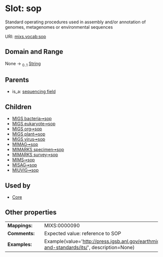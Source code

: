 
# Slot: sop


Standard operating procedures used in assembly and/or annotation of genomes, metagenomes or environmental sequences

URI: [mixs.vocab:sop](https://w3id.org/mixs/vocab/sop)


## Domain and Range

None &#8594;  <sub>0..1</sub> [String](types/String.md)

## Parents

 *  is_a: [sequencing field](sequencing_field.md)

## Children

 *  [MIGS bacteria➞sop](MIGS_bacteria_sop.md)
 *  [MIGS eukaryote➞sop](MIGS_eukaryote_sop.md)
 *  [MIGS org➞sop](MIGS_org_sop.md)
 *  [MIGS plant➞sop](MIGS_plant_sop.md)
 *  [MIGS virus➞sop](MIGS_virus_sop.md)
 *  [MIMAG➞sop](MIMAG_sop.md)
 *  [MIMARKS specimen➞sop](MIMARKS_specimen_sop.md)
 *  [MIMARKS survey➞sop](MIMARKS_survey_sop.md)
 *  [MIMS➞sop](MIMS_sop.md)
 *  [MISAG➞sop](MISAG_sop.md)
 *  [MIUVIG➞sop](MIUVIG_sop.md)

## Used by

 * [Core](Core.md)

## Other properties

|  |  |  |
| --- | --- | --- |
| **Mappings:** | | MIXS:0000090 |
| **Comments:** | | Expected value: reference to SOP |
| **Examples:** | | Example(value='http://press.igsb.anl.gov/earthmicrobiome/protocols-and-standards/its/', description=None) |

